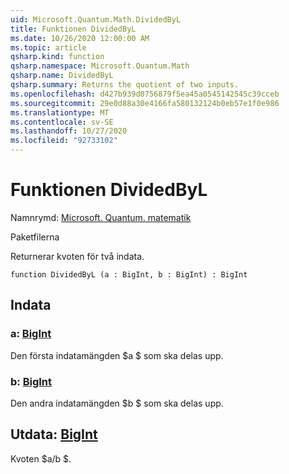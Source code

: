 ```yaml
---
uid: Microsoft.Quantum.Math.DividedByL
title: Funktionen DividedByL
ms.date: 10/26/2020 12:00:00 AM
ms.topic: article
qsharp.kind: function
qsharp.namespace: Microsoft.Quantum.Math
qsharp.name: DividedByL
qsharp.summary: Returns the quotient of two inputs.
ms.openlocfilehash: d427b939d0756879f5ea45a0545142545c39cceb
ms.sourcegitcommit: 29e0d88a30e4166fa580132124b0eb57e1f0e986
ms.translationtype: MT
ms.contentlocale: sv-SE
ms.lasthandoff: 10/27/2020
ms.locfileid: "92733102"
---
```

# <a name="dividedbyl-function"></a>Funktionen DividedByL

Namnrymd: [Microsoft. Quantum. matematik](xref:Microsoft.Quantum.Math)

Paketfilerna [](https://nuget.org/packages/)


Returnerar kvoten för två indata.

```qsharp
function DividedByL (a : BigInt, b : BigInt) : BigInt
```


## <a name="input"></a>Indata

### <a name="a--bigint"></a>a: [BigInt](xref:microsoft.quantum.lang-ref.bigint)

Den första indatamängden $a $ som ska delas upp.


### <a name="b--bigint"></a>b: [BigInt](xref:microsoft.quantum.lang-ref.bigint)

Den andra indatamängden $b $ som ska delas upp.



## <a name="output--bigint"></a>Utdata: [BigInt](xref:microsoft.quantum.lang-ref.bigint)

Kvoten $a/b $.